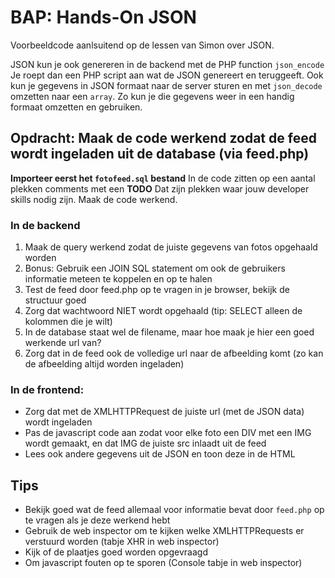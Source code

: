 # BAP: Hands-On JSON

Voorbeeldcode aanlsuitend op de lessen van Simon over JSON.  

JSON kun je ook genereren in de backend met de PHP function `json_encode`
Je roept dan een PHP script aan wat de JSON genereert en teruggeeft. Ook kun je gegevens in JSON formaat naar de server sturen en met `json_decode` omzetten naar een `array`.
Zo kun je die gegevens weer in een handig formaat omzetten en gebruiken.

## Opdracht: Maak de code werkend zodat de feed wordt ingeladen uit de database (via feed.php)

**Importeer eerst het `fotofeed.sql` bestand**
In de code zitten op een aantal plekken comments met een **TODO**
Dat zijn plekken waar jouw developer skills nodig zijn. Maak de code werkend. 

### In de backend
1. Maak de query werkend zodat de juiste gegevens van fotos opgehaald worden
2. Bonus: Gebruik een JOIN SQL statement om ook de gebruikers informatie meteen te koppelen en op te halen
3. Test de feed door feed.php op te vragen in je browser, bekijk de structuur goed
4. Zorg dat wachtwoord NIET wordt opgehaald (tip: SELECT alleen de kolommen die je wilt)
5. In de database staat wel de filename, maar hoe maak je hier een goed werkende url van?
6. Zorg dat in de feed ook de volledige url naar de afbeelding komt (zo kan de afbeelding altijd worden ingeladen)

### In de frontend:
- Zorg dat met de XMLHTTPRequest de juiste url (met de JSON data) wordt ingeladen
- Pas de javascript code aan zodat voor elke foto een DIV met een IMG wordt gemaakt, en dat IMG de juiste src inlaadt uit de feed
- Lees ook andere gegevens uit de JSON en toon deze in de HTML

## Tips
- Bekijk goed wat de feed allemaal voor informatie bevat door `feed.php` op te vragen als je deze werkend hebt
- Gebruik de web inspector om te kijken welke XMLHTTPRequests er verstuurd worden (tabje XHR in web inspector)
- Kijk of de plaatjes goed worden opgevraagd
- Om javascript fouten op te sporen (Console tabje in web inspector)
